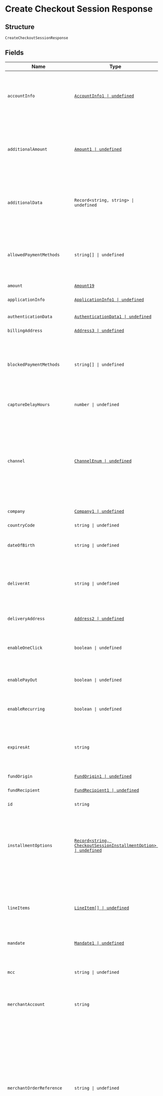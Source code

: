 
# Create Checkout Session Response

## Structure

`CreateCheckoutSessionResponse`

## Fields

| Name | Type | Tags | Description |
|  --- | --- | --- | --- |
| `accountInfo` | [`AccountInfo1 \| undefined`](../../doc/models/account-info-1.md) | Optional | Shopper account information for 3D Secure 2.<br><br>> For 3D Secure 2 transactions, we recommend that you include this object to increase the chances of achieving a frictionless flow. |
| `additionalAmount` | [`Amount1 \| undefined`](../../doc/models/amount-1.md) | Optional | If you want a [BIN or card verification](https://docs.adyen.com/payment-methods/cards/bin-data-and-card-verification) request to use a non-zero value, assign this value to `additionalAmount` (while the amount must be still set to 0 to trigger BIN or card verification).<br>Required to be in the same currency as the `amount`. |
| `additionalData` | `Record<string, string> \| undefined` | Optional | This field contains additional data, which may be required for a particular payment request.<br><br>The `additionalData` object consists of entries, each of which includes the key and value. |
| `allowedPaymentMethods` | `string[] \| undefined` | Optional | List of payment methods to be presented to the shopper. To refer to payment methods, use their `paymentMethod.type`from [Payment methods overview](https://docs.adyen.com/payment-methods).<br><br>Example: `"allowedPaymentMethods":["ideal","giropay"]` |
| `amount` | [`Amount19`](../../doc/models/amount-19.md) | Required | The amount of the payment. |
| `applicationInfo` | [`ApplicationInfo1 \| undefined`](../../doc/models/application-info-1.md) | Optional | Information about your application. For more details, see [Building Adyen solutions](https://docs.adyen.com/development-resources/building-adyen-solutions). |
| `authenticationData` | [`AuthenticationData1 \| undefined`](../../doc/models/authentication-data-1.md) | Optional | Configuration data for 3DS payments. |
| `billingAddress` | [`Address3 \| undefined`](../../doc/models/address-3.md) | Optional | The address where to send the invoice. |
| `blockedPaymentMethods` | `string[] \| undefined` | Optional | List of payment methods to be hidden from the shopper. To refer to payment methods, use their `paymentMethod.type`from [Payment methods overview](https://docs.adyen.com/payment-methods).<br><br>Example: `"blockedPaymentMethods":["ideal","giropay"]` |
| `captureDelayHours` | `number \| undefined` | Optional | The delay between the authorisation and scheduled auto-capture, specified in hours. |
| `channel` | [`ChannelEnum \| undefined`](../../doc/models/channel-enum.md) | Optional | The platform where a payment transaction takes place. This field is optional for filtering out payment methods that are only available on specific platforms. If this value is not set, then we will try to infer it from the `sdkVersion` or `token`.<br><br>Possible values:<br><br>* **iOS**<br>* **Android**<br>* **Web** |
| `company` | [`Company1 \| undefined`](../../doc/models/company-1.md) | Optional | Information regarding the company. |
| `countryCode` | `string \| undefined` | Optional | The shopper's two-letter country code. |
| `dateOfBirth` | `string \| undefined` | Optional | The shopper's date of birth.<br><br>Format [ISO-8601](https://www.w3.org/TR/NOTE-datetime): YYYY-MM-DD |
| `deliverAt` | `string \| undefined` | Optional | The date and time when the purchased goods should be delivered.<br><br>[ISO 8601](https://www.w3.org/TR/NOTE-datetime) format: YYYY-MM-DDThh:mm:ss+TZD, for example, **2020-12-18T10:15:30+01:00**. |
| `deliveryAddress` | [`Address2 \| undefined`](../../doc/models/address-2.md) | Optional | The address where the purchased goods should be delivered. |
| `enableOneClick` | `boolean \| undefined` | Optional | When true and `shopperReference` is provided, the shopper will be asked if the payment details should be stored for future one-click payments. |
| `enablePayOut` | `boolean \| undefined` | Optional | When true and `shopperReference` is provided, the payment details will be tokenized for payouts. |
| `enableRecurring` | `boolean \| undefined` | Optional | When true and `shopperReference` is provided, the payment details will be tokenized for recurring payments. |
| `expiresAt` | `string` | Required | The date the session expires in [ISO8601](https://www.iso.org/iso-8601-date-and-time-format.html) format. When not specified, the expiry date is set to 1 hour after session creation. You cannot set the session expiry to more than 24 hours after session creation. |
| `fundOrigin` | [`FundOrigin1 \| undefined`](../../doc/models/fund-origin-1.md) | Optional | The person or entity funding the money. |
| `fundRecipient` | [`FundRecipient1 \| undefined`](../../doc/models/fund-recipient-1.md) | Optional | the person or entity receiving the money |
| `id` | `string` | Required | A unique identifier of the session. |
| `installmentOptions` | [`Record<string, CheckoutSessionInstallmentOption> \| undefined`](../../doc/models/checkout-session-installment-option.md) | Optional | A set of key-value pairs that specifies the installment options available per payment method. The key must be a payment method name in lowercase. For example, **card** to specify installment options for all cards, or **visa** or **mc**. The value must be an object containing the installment options. |
| `lineItems` | [`LineItem[] \| undefined`](../../doc/models/line-item.md) | Optional | Price and product information about the purchased items, to be included on the invoice sent to the shopper.<br><br>> This field is required for 3x 4x Oney, Affirm, Afterpay, Clearpay, Klarna, Ratepay, and Zip. |
| `mandate` | [`Mandate1 \| undefined`](../../doc/models/mandate-1.md) | Optional | The mandate details to initiate recurring transaction. |
| `mcc` | `string \| undefined` | Optional | The [merchant category code](https://en.wikipedia.org/wiki/Merchant_category_code) (MCC) is a four-digit number, which relates to a particular market segment. This code reflects the predominant activity that is conducted by the merchant. |
| `merchantAccount` | `string` | Required | The merchant account identifier, with which you want to process the transaction. |
| `merchantOrderReference` | `string \| undefined` | Optional | This reference allows linking multiple transactions to each other for reporting purposes (i.e. order auth-rate). The reference should be unique per billing cycle.<br>The same merchant order reference should never be reused after the first authorised attempt. If used, this field should be supplied for all incoming authorisations.<br><br>> We strongly recommend you send the `merchantOrderReference` value to benefit from linking payment requests when authorisation retries take place. In addition, we recommend you provide `retry.orderAttemptNumber`, `retry.chainAttemptNumber`, and `retry.skipRetry` values in `PaymentRequest.additionalData`. |
| `metadata` | `Record<string, string> \| undefined` | Optional | Metadata consists of entries, each of which includes a key and a value.<br>Limits:<br><br>* Maximum 20 key-value pairs per request.<br>* Maximum 20 characters per key.<br>* Maximum 80 characters per value. |
| `mode` | [`ModeEnum \| undefined`](../../doc/models/mode-enum.md) | Optional | Indicates the type of front end integration. Possible values:<br><br>* **embedded** (default): Drop-in or Components integration<br>* **hosted**: Hosted Checkout integration<br>**Default**: `ModeEnum.Embedded` |
| `mpiData` | [`ThreeDSecureData1 \| undefined`](../../doc/models/three-d-secure-data-1.md) | Optional | Authentication data produced by an MPI (Mastercard SecureCode, Visa Secure, or Cartes Bancaires). |
| `recurringExpiry` | `string \| undefined` | Optional | Date after which no further authorisations shall be performed. Only for 3D Secure 2. |
| `recurringFrequency` | `string \| undefined` | Optional | Minimum number of days between authorisations. Only for 3D Secure 2. |
| `recurringProcessingModel` | [`RecurringProcessingModel1Enum \| undefined`](../../doc/models/recurring-processing-model-1-enum.md) | Optional | Defines a recurring payment type. Required when creating a token to store payment details.<br>Allowed values:<br><br>* `Subscription` – A transaction for a fixed or variable amount, which follows a fixed schedule.<br>* `CardOnFile` – With a card-on-file (CoF) transaction, card details are stored to enable one-click or omnichannel journeys, or simply to streamline the checkout process. Any subscription not following a fixed schedule is also considered a card-on-file transaction.<br>* `UnscheduledCardOnFile` – An unscheduled card-on-file (UCoF) transaction is a transaction that occurs on a non-fixed schedule and/or have variable amounts. For example, automatic top-ups when a cardholder's balance drops below a certain amount. |
| `redirectFromIssuerMethod` | `string \| undefined` | Optional | Specifies the redirect method (GET or POST) when redirecting back from the issuer. |
| `redirectToIssuerMethod` | `string \| undefined` | Optional | Specifies the redirect method (GET or POST) when redirecting to the issuer. |
| `reference` | `string` | Required | The reference to uniquely identify a payment. |
| `returnUrl` | `string` | Required | The URL to return to when a redirect payment is completed. |
| `riskData` | [`RiskData1 \| undefined`](../../doc/models/risk-data-1.md) | Optional | Any risk-related settings to apply to the payment. |
| `sessionData` | `string \| undefined` | Optional | The payment session data you need to pass to your front end. |
| `shopperEmail` | `string \| undefined` | Optional | The shopper's email address. |
| `shopperIP` | `string \| undefined` | Optional | The shopper's IP address. In general, we recommend that you provide this data, as it is used in a number of risk checks (for instance, number of payment attempts or location-based checks).<br><br>> For 3D Secure 2 transactions, schemes require `shopperIP` for all browser-based implementations.<br>> This field is also mandatory for some merchants depending on your business model. For more information, [contact Support](https://www.adyen.help/hc/en-us/requests/new). |
| `shopperInteraction` | [`ShopperInteractionEnum \| undefined`](../../doc/models/shopper-interaction-enum.md) | Optional | Specifies the sales channel, through which the shopper gives their card details, and whether the shopper is a returning customer.<br>For the web service API, Adyen assumes Ecommerce shopper interaction by default.<br><br>This field has the following possible values:<br><br>* `Ecommerce` - Online transactions where the cardholder is present (online). For better authorisation rates, we recommend sending the card security code (CSC) along with the request.<br>* `ContAuth` - Card on file and/or subscription transactions, where the cardholder is known to the merchant (returning customer). If the shopper is present (online), you can supply also the CSC to improve authorisation (one-click payment).<br>* `Moto` - Mail-order and telephone-order transactions where the shopper is in contact with the merchant via email or telephone.<br>* `POS` - Point-of-sale transactions where the shopper is physically present to make a payment using a secure payment terminal. |
| `shopperLocale` | `string \| undefined` | Optional | The combination of a language code and a country code to specify the language to be used in the payment. |
| `shopperName` | [`Name3 \| undefined`](../../doc/models/name-3.md) | Optional | The shopper's full name. This object is required for some payment methods such as AfterPay, Klarna, or if you're enrolled in the PayPal Seller Protection program. |
| `shopperReference` | `string \| undefined` | Optional | Your reference to uniquely identify this shopper, for example user ID or account ID. Minimum length: 3 characters.<br><br>> Your reference must not include personally identifiable information (PII), for example name or email address. |
| `shopperStatement` | `string \| undefined` | Optional | The text to be shown on the shopper's bank statement.<br>We recommend sending a maximum of 22 characters, otherwise banks might truncate the string.<br>Allowed characters: **a-z**, **A-Z**, **0-9**, spaces, and special characters **. , ' _ - ? + * /**. |
| `socialSecurityNumber` | `string \| undefined` | Optional | The shopper's social security number. |
| `splitCardFundingSources` | `boolean \| undefined` | Optional | Boolean value indicating whether the card payment method should be split into separate debit and credit options.<br>**Default**: `false` |
| `splits` | [`Split[] \| undefined`](../../doc/models/split.md) | Optional | An array of objects specifying how the payment should be split when using [Adyen for Platforms](https://docs.adyen.com/platforms/processing-payments#providing-split-information) or [Issuing](https://docs.adyen.com/issuing/manage-funds#split). |
| `store` | `string \| undefined` | Optional | The ecommerce or point-of-sale store that is processing the payment. |
| `storePaymentMethod` | `boolean \| undefined` | Optional | When this is set to **true** and the `shopperReference` is provided, the payment details will be stored. |
| `storePaymentMethodMode` | [`StorePaymentMethodModeEnum \| undefined`](../../doc/models/store-payment-method-mode-enum.md) | Optional | Indicates if the details of the payment method will be stored for the shopper. Possible values:<br><br>* **disabled** – No details will be stored (default).<br>* **askForConsent** – If the `shopperReference` is provided, the UI lets the shopper choose if they want their payment details to be stored.<br>* **enabled** – If the `shopperReference` is provided, the details will be stored without asking the shopper for consent. |
| `telephoneNumber` | `string \| undefined` | Optional | The shopper's telephone number. |
| `threeDSAuthenticationOnly` | `boolean \| undefined` | Optional | If set to true, you will only perform the [3D Secure 2 authentication](https://docs.adyen.com/online-payments/3d-secure/other-3ds-flows/authentication-only), and not the payment authorisation.<br>**Default**: `false` |
| `trustedShopper` | `boolean \| undefined` | Optional | Set to true if the payment should be routed to a trusted MID. |

## Example (as JSON)

```json
{
  "accountInfo": null,
  "additionalAmount": null,
  "additionalData": null,
  "allowedPaymentMethods": null,
  "amount": {
    "currency": "currency2",
    "value": 110
  },
  "applicationInfo": null,
  "authenticationData": null,
  "billingAddress": null,
  "blockedPaymentMethods": null,
  "captureDelayHours": null,
  "channel": null,
  "company": null,
  "countryCode": null,
  "dateOfBirth": null,
  "deliverAt": null,
  "deliveryAddress": null,
  "enableOneClick": null,
  "enablePayOut": null,
  "enableRecurring": null,
  "expiresAt": "2016-03-13T12:52:32.123Z",
  "fundOrigin": null,
  "fundRecipient": null,
  "id": "id0",
  "installmentOptions": null,
  "lineItems": null,
  "mandate": null,
  "mcc": null,
  "merchantAccount": "merchantAccount8",
  "merchantOrderReference": null,
  "metadata": null,
  "mode": null,
  "mpiData": null,
  "recurringExpiry": null,
  "recurringFrequency": null,
  "recurringProcessingModel": null,
  "redirectFromIssuerMethod": null,
  "redirectToIssuerMethod": null,
  "reference": "reference4",
  "returnUrl": "returnUrl2",
  "riskData": null,
  "sessionData": null,
  "shopperEmail": null,
  "shopperIP": null,
  "shopperInteraction": null,
  "shopperLocale": null,
  "shopperName": null,
  "shopperReference": null,
  "shopperStatement": null,
  "socialSecurityNumber": null,
  "splitCardFundingSources": null,
  "splits": null,
  "store": null,
  "storePaymentMethod": null,
  "storePaymentMethodMode": null,
  "telephoneNumber": null,
  "threeDSAuthenticationOnly": null,
  "trustedShopper": null
}
```

